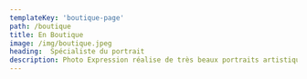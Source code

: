 ```yaml
---
templateKey: 'boutique-page'
path: /boutique
title: En Boutique
image: /img/boutique.jpeg
heading:  Spécialiste du portrait
description: Photo Expression réalise de très beaux portraits artistiques, retouchés pour CV et réseaux sociaux en adéquation avec votre profil.
---
```


